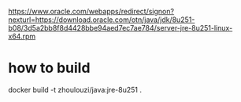 https://www.oracle.com/webapps/redirect/signon?nexturl=https://download.oracle.com/otn/java/jdk/8u251-b08/3d5a2bb8f8d4428bbe94aed7ec7ae784/server-jre-8u251-linux-x64.rpm

# how to build
docker build -t zhoulouzi/java:jre-8u251 .
